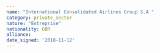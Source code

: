 ```yaml
---
name: "International Consolidated Airlines Group S.A "
category: private_sector
nature: "Entreprise"
nationality: GBR
alliance: 
date_signed: '2018-11-12'
---
```

    